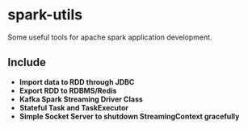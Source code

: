 # spark-utils
Some useful tools for apache spark application development.

## Include
- **Import data to RDD through JDBC**
- **Export RDD to RDBMS/Redis**
- **Kafka Spark Streaming Driver Class**
- **Stateful Task and TaskExecutor**
- **Simple Socket Server to shutdown StreamingContext gracefully**
